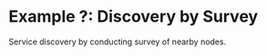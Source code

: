 # Example ?: Discovery by Survey

Service discovery by conducting survey of nearby nodes.

















